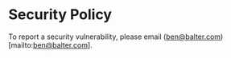 # Security Policy

To report a security vulnerability, please email (ben@balter.com)[mailto:ben@balter.com].
